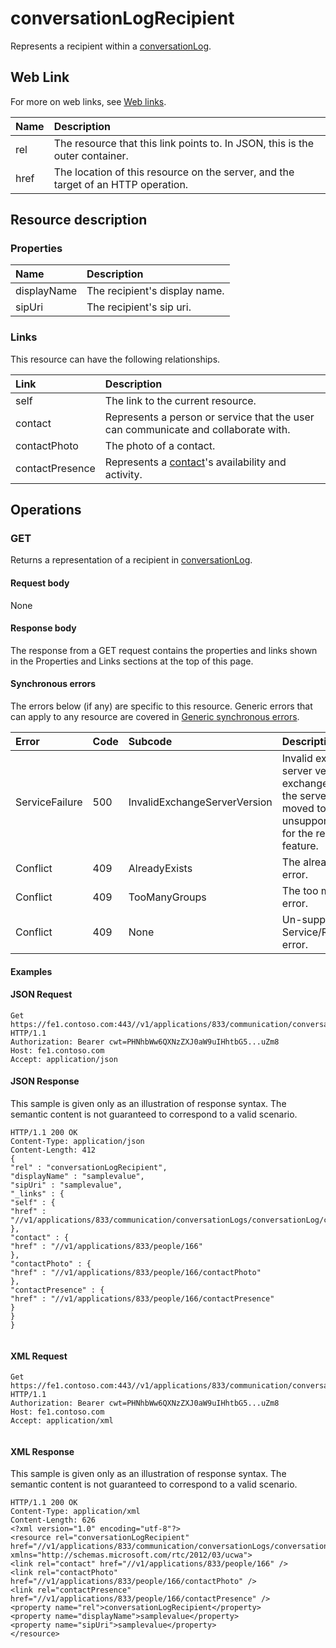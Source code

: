 
# conversationLogRecipient


Represents a recipient within a [conversationLog](conversationLog_ref.md). 


## Web Link
<a name="sectionSection0"> </a>

For more on web links, see [Web links](WebLinks.md).



|**Name**|**Description**|
|:-----|:-----|
|rel|The resource that this link points to. In JSON, this is the outer container.|
|href|The location of this resource on the server, and the target of an HTTP operation.|

## Resource description
<a name="sectionSection1"> </a>




### Properties





|**Name**|**Description**|
|:-----|:-----|
|displayName|The recipient's display name.|
|sipUri|The recipient's sip uri.|

### Links

This resource can have the following relationships.



|**Link**|**Description**|
|:-----|:-----|
|self|The link to the current resource.|
|contact|Represents a person or service that the user can communicate and collaborate with.|
|contactPhoto|The photo of a contact.|
|contactPresence|Represents a [contact](contact_ref.md)'s availability and activity.|

## Operations
<a name="sectionSection2"> </a>




### GET

Returns a representation of a recipient in [conversationLog](conversationLog_ref.md).


#### Request body

None


#### Response body

The response from a GET request contains the properties and links shown in the Properties and Links sections at the top of this page.


#### Synchronous errors

The errors below (if any) are specific to this resource. Generic errors that can apply to any resource are covered in [Generic synchronous errors](GenericSynchronousErrors.md).



|**Error**|**Code**|**Subcode**|**Description**|
|:-----|:-----|:-----|:-----|
|ServiceFailure|500|InvalidExchangeServerVersion|Invalid exchange server version.The exchange mailbox of the server might have moved to an unsupported version for the required feature.|
|Conflict|409|AlreadyExists|The already exists error.|
|Conflict|409|TooManyGroups|The too many groups error.|
|Conflict|409|None|Un-supported Service/Resource/API error.|

#### Examples




#### JSON Request


```
Get https://fe1.contoso.com:443//v1/applications/833/communication/conversationLogs/conversationLog/conversationLogRecipient HTTP/1.1
Authorization: Bearer cwt=PHNhbWw6QXNzZXJ0aW9uIHhtbG5...uZm8
Host: fe1.contoso.com
Accept: application/json

```


#### JSON Response

This sample is given only as an illustration of response syntax. The semantic content is not guaranteed to correspond to a valid scenario.


```
HTTP/1.1 200 OK
Content-Type: application/json
Content-Length: 412
{
"rel" : "conversationLogRecipient",
"displayName" : "samplevalue",
"sipUri" : "samplevalue",
"_links" : {
"self" : {
"href" : "//v1/applications/833/communication/conversationLogs/conversationLog/conversationLogRecipient"
},
"contact" : {
"href" : "//v1/applications/833/people/166"
},
"contactPhoto" : {
"href" : "//v1/applications/833/people/166/contactPhoto"
},
"contactPresence" : {
"href" : "//v1/applications/833/people/166/contactPresence"
}
}
}
									
```


#### XML Request


```
Get https://fe1.contoso.com:443//v1/applications/833/communication/conversationLogs/conversationLog/conversationLogRecipient HTTP/1.1
Authorization: Bearer cwt=PHNhbWw6QXNzZXJ0aW9uIHhtbG5...uZm8
Host: fe1.contoso.com
Accept: application/xml
									
```


#### XML Response

This sample is given only as an illustration of response syntax. The semantic content is not guaranteed to correspond to a valid scenario.


```
HTTP/1.1 200 OK
Content-Type: application/xml
Content-Length: 626
<?xml version="1.0" encoding="utf-8"?>
<resource rel="conversationLogRecipient" href="//v1/applications/833/communication/conversationLogs/conversationLog/conversationLogRecipient" xmlns="http://schemas.microsoft.com/rtc/2012/03/ucwa">
<link rel="contact" href="//v1/applications/833/people/166" />
<link rel="contactPhoto" href="//v1/applications/833/people/166/contactPhoto" />
<link rel="contactPresence" href="//v1/applications/833/people/166/contactPresence" />
<property name="rel">conversationLogRecipient</property>
<property name="displayName">samplevalue</property>
<property name="sipUri">samplevalue</property>
</resource>
									
```

